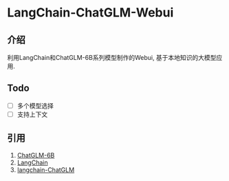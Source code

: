 # LangChain-ChatGLM-Webui

## 介绍

利用LangChain和ChatGLM-6B系列模型制作的Webui, 基于本地知识的大模型应用.

## Todo

* [ ] 多个模型选择
* [ ] 支持上下文

## 引用

1. [ChatGLM-6B](https://github.com/THUDM/ChatGLM-6B)
2. [LangChain](https://github.com/hwchase17/langchain)
3. [langchain-ChatGLM](https://github.com/imClumsyPanda/langchain-ChatGLM)
